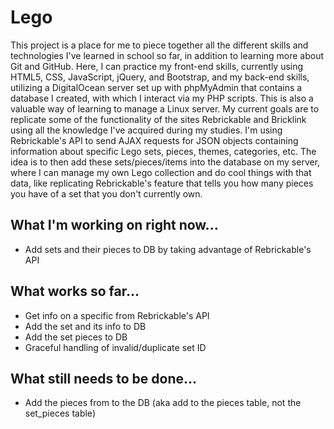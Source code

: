# Lego

This project is a place for me to piece together all the different skills and technologies I've learned in school so far, in addition to learning more about Git and GitHub. Here, I can practice my front-end skills, currently using HTML5, CSS, JavaScript, jQuery, and Bootstrap, and my back-end skills, utilizing a DigitalOcean server set up with phpMyAdmin that contains a database I created, with which I interact via my PHP scripts. This is also a valuable way of learning to manage a Linux server. My current goals are to replicate some of the functionality of the sites Rebrickable and Bricklink using all the knowledge I've acquired during my studies. I'm using Rebrickable's API to send AJAX requests for JSON objects containing information about specific Lego sets, pieces, themes, categories, etc. The idea is to then add these sets/pieces/items into the database on my server, where I can manage my own Lego collection and do cool things with that data, like replicating Rebrickable's feature that tells you how many pieces you have of a set that you don't currently own.

What I'm working on right now...
-
  - Add sets and their pieces to DB by taking advantage of Rebrickable's API


What works so far...
-
  - Get info on a specific from Rebrickable's API
  - Add the set and its info to DB
  - Add the set pieces to DB
  - Graceful handling of invalid/duplicate set ID
  
What still needs to be done...
-
  - Add the pieces from to the DB (aka add to the pieces table, not the set_pieces table)
  
